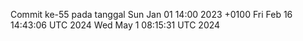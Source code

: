 Commit ke-55 pada tanggal Sun Jan 01 14:00 2023 +0100
Fri Feb 16 14:43:06 UTC 2024
Wed May  1 08:15:31 UTC 2024
